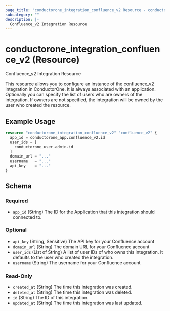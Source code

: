 ```yaml
---
page_title: "conductorone_integration_confluence_v2 Resource - conductorone"
subcategory: ""
description: |-
  Confluence_v2 Integration Resource
---
```


# conductorone_integration_confluence_v2 (Resource)

Confluence_v2 Integration Resource

This resource allows you to configure an instance of the confluence_v2 integration in ConductorOne.
It is always associated with an application. Optionally you can specify the list of users who are owners of the integration.
If owners are not specified, the integration will be owned by the user who created the resource.

## Example Usage

```terraform
resource "conductorone_integration_confluence_v2" "confluence_v2" {
  app_id = conductorone_app.confluence_v2.id
  user_ids = [
    conductorone_user.admin.id
  ]
  domain_url = "..."
  username   = "..."
  api_key    = "..."
}
```

<!-- schema generated by tfplugindocs -->
## Schema

### Required

- `app_id` (String) The ID for the Application that this integration should connected to.

### Optional

- `api_key` (String, Sensitive) The API key for your Confluence account
- `domain_url` (String) The domain URL for your Confluence account
- `user_ids` (List of String) A list of user IDs of who owns this integration. It defaults to the user who created the integration.
- `username` (String) The username for your Confluence account

### Read-Only

- `created_at` (String) The time this integration was created.
- `deleted_at` (String) The time this integration was deleted.
- `id` (String) The ID of this integration.
- `updated_at` (String) The time this integration was last updated.
